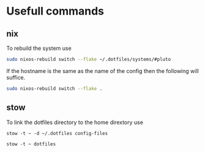 # Usefull commands 

## nix
To rebuild the system use 
```bash
sudo nixos-rebuild switch --flake ~/.dotfiles/systems/#pluto
```

If the hostname is the same as the name of the config then the following will suffice.
```bash
sudo nixos-rebuild switch --flake .
```
## stow
To link the dotfiles directory to the home dirextory use
```
stow -t ~ -d ~/.dotfiles config-files
```

```
stow -t ~ dotfiles
```